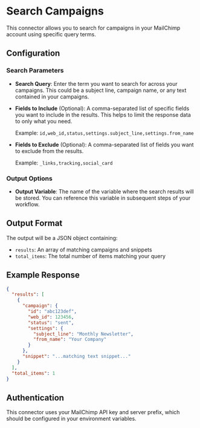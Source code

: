 # Search Campaigns

This connector allows you to search for campaigns in your MailChimp account using specific query terms.

## Configuration

### Search Parameters

- **Search Query**: Enter the term you want to search for across your campaigns. This could be a subject line, campaign name, or any text contained in your campaigns.

- **Fields to Include** (Optional): A comma-separated list of specific fields you want to include in the results. This helps to limit the response data to only what you need.
  
  Example: `id,web_id,status,settings.subject_line,settings.from_name`

- **Fields to Exclude** (Optional): A comma-separated list of fields you want to exclude from the results.
  
  Example: `_links,tracking,social_card`

### Output Options

- **Output Variable**: The name of the variable where the search results will be stored. You can reference this variable in subsequent steps of your workflow.

## Output Format

The output will be a JSON object containing:

- `results`: An array of matching campaigns and snippets
- `total_items`: The total number of items matching your query

## Example Response

```json
{
  "results": [
    {
      "campaign": {
        "id": "abc123def",
        "web_id": 123456,
        "status": "sent",
        "settings": {
          "subject_line": "Monthly Newsletter",
          "from_name": "Your Company"
        }
      },
      "snippet": "...matching text snippet..."
    }
  ],
  "total_items": 1
}
```

## Authentication

This connector uses your MailChimp API key and server prefix, which should be configured in your environment variables.